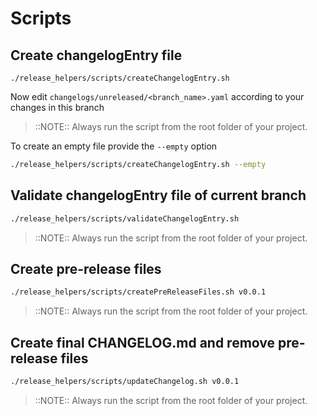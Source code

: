 # Scripts

## Create changelogEntry file
```
./release_helpers/scripts/createChangelogEntry.sh
```
Now edit `changelogs/unreleased/<branch_name>.yaml` according to your changes in this branch
> ::NOTE::
> Always run the script from the root folder of your project.

To create an empty file provide the `--empty` option
```sh
./release_helpers/scripts/createChangelogEntry.sh --empty
```

## Validate changelogEntry file of current branch
```sh
./release_helpers/scripts/validateChangelogEntry.sh
```
> ::NOTE::
> Always run the script from the root folder of your project.

## Create pre-release files
```sh
./release_helpers/scripts/createPreReleaseFiles.sh v0.0.1
```
> ::NOTE::
> Always run the script from the root folder of your project.

## Create final CHANGELOG.md and remove pre-release files
```sh
./release_helpers/scripts/updateChangelog.sh v0.0.1
```

> ::NOTE::
> Always run the script from the root folder of your project.

